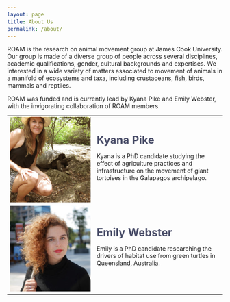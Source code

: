 ```yaml
---
layout: page
title: About Us
permalink: /about/
---
```


ROAM is the research on animal movement group at James Cook University. Our group is made of a diverse group of people across several disciplines, academic qualifications, gender, cultural backgrounds and expertises. We interested in a wide variety of matters associated to movement of animals in a manifold of ecosystems and taxa, including crustaceans, fish, birds, mammals and reptiles.

ROAM was funded and is currently lead by Kyana Pike and Emily Webster, with the invigorating collaboration of ROAM members.  


<table border="0">
  <tr>
    <td width="200"> <img src="../images/people/kp.jpg"  alt="Kyana Pike" width = "200" height = "200" ></td>
    <td width="300">
        <b style="color:#4a4e69;font-size:25px;">Kyana Pike</b>
        <p>Kyana is a PhD candidate studying the effect of agriculture practices and infrastructure on the movement of giant tortoises in the Galapagos archipelago.</p>
    </td>
   </tr> 
   <tr>
      <td width="200"><img src="../images/people/ew.jpg" alt="Emily Webster" width = "200" height = "200"></td>
      <td width="300">
        <b style="color:#4a4e69;font-size:25px;">Emily Webster</b>
        <p>Emily is a PhD candidate researching the drivers of habitat use from green turtles in Queensland, Australia.</p>
      </td>
  </tr>
</table>
